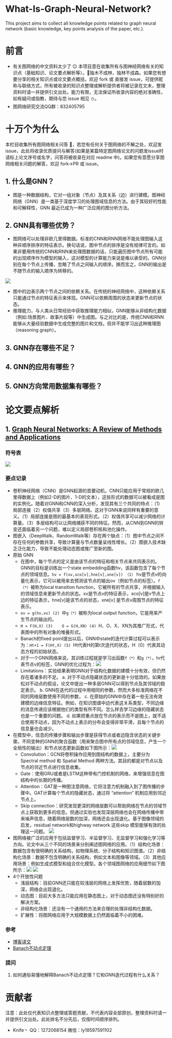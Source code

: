 # What-Is-Graph-Neural-Network?
This project aims to collect all knowledge points related to graph neural network (basic knowledge, key points analysis of the paper, etc.).
# 前言
- 有关图网络的中文资料太少了 😐 本项目意在收集所有与图神经网络有关的知识点（基础知识、论文要点解析等）。🌴独木不成林，独林不成森。如果您有想要分享的相关知识点或论文要点概括，欢迎 fork 或 直接发 issue，可提供昵称与联络方式，所有被收录的知识点整理或解析提供者将被记录在文末，整理资料时请一并提供引文出处。能力有限，无法保证所收录内容的绝对准确性，如有疑问或指教，期待与您 issue 相见 ⛄。
- 图网络研究交流QQ群：832405795

# 十万个为什么
本栏目收集所有图网络相关问答 🤡，若您有任何关于图网络的不解之处，欢迎发issue，此处将收录优质提问与解答(如果是某篇特定图网络论文的问题发issue时请标上论文序号或名字，问答将被收录在对应 readme 中)。如果您有意愿分享图网络相关问题的解答，欢迎 fork→PR 或 issue。

## 1. 什么是GNN？
- 图是一种数据结构，它对一组对象（节点）及其关系（边）进行建模。图神经网络（GNN）是一类基于深度学习的处理图域信息的方法。由于其较好的性能和可解释性，GNN 最近已成为一种广泛应用的图分析方法。

## 2. GNN具有哪些优势？
- 图网络可以处理非欧几里得数据。标准的CNN和RNN网络不能处理图输入这种非顺序排序的特征表示。换句话说，图中节点的排序是没有规律可言的。如果非要用传统的CNN和RNN来处理图数据的话，只能遍历图中节点所有可能的出现顺序作为模型的输入，这对模型的计算能力来说是难以承受的。GNN分别在每个节点上传播，忽略了节点之间输入的顺序。换而言之，GNN的输出是不随节点的输入顺序为转移的。

![](https://github.com/cy69855522/what-is-graph-neural-network/blob/master/sources/non-Euclidean.png)

- 图中的边表示两个节点之间的依赖关系。在传统的神经网络中，这种依赖关系只能通过节点的特征表示来体现。GNN可以依赖周围的状态来更新节点的状态。
- 推理能力，与人类从日常经验中获取推理能力相似，GNN能够从非结构化数据（例如:场景图片、故事片段等）中生成图。与之对比的是，传统CNN和RNN能够从大量经验数据中生成完整的图片和文档，但并不能学习出这种推理图（reasoning graph）。
## 3. GNN存在哪些不足？

## 4. GNN的应用有哪些？

## 5. GNN方向常用数据集有哪些？
# 论文要点解析
## 1. [Graph Neural Networks: A Review of Methods and Applications](https://arxiv.org/pdf/1812.08434.pdf)
### 符号表
![](sources/papers/1/2.png)
### 要点记录
- 卷积神经网络（CNN）是GNN起源的首要动机，CNN只能应用于常规的欧几里得数据上（例如2-D的图片、1-D的文本），这些形式的数据可以被看成是图的实例化。随着对GNN和CNN的深入分析，发现其有三个共同的特点：（1）局部连接（2）权值共享（3）多层网络。这对于GNN来说同样有重要的意义。（1）局部连接是图的最基本的表现形式。（2）权值共享可以减少网络的计算量。（3）多层结构可以让网络捕获不同的特征。然而，从CNN到GNN的转变还面临着另一个问题，难以定义局部卷积核和池化操作。
- 图嵌入（DeepWalk、RandomWalk等）存在两个缺点：（1）图中节点之间不存在任何的参数共享，导致计算量与节点数量呈线性增长。（2）图嵌入技术缺乏泛化能力，导致不能处理动态图或推广至新的图。
- 原始 GNN
  - 在图中，每个节点的定义是由该节点的特征和相关节点来共同表示的。GNN的目标是训练出一个state embedding函数hv，该函数包含了每个节点的领域信息。`hv = f(xv,xco[v],hne[v],xne[v]) （1）` hv是节点v的向量化表示，它可以被用来去预测该节点的输出ov（例如节点的标签）。`f（*）`被称为local transition function，它被所有的节点共享，并根据输入的领域信息来更新节点的状态。xv是节点v的特征表示，xco[v]是v节点上边的特征表示，hne[v]是该节点的状态，xne[v] 是节点v周围节点的特征表示。
  - `ov = g(hv,xv) (2) `中`g（*）`被称为local output function，它是用来产生节点的输出的。
  - `H = F(H,X) (3)    O = G(H,XN) (4) `H、O、X、XN为其推广形式，代表图中的所有对象的堆叠形式。
  - Banach的fixed point提出以后，GNN中state的迭代计算过程可以表示为：`Ht+1 = F(Ht,X) (5) `Ht代表H的第t次迭代的状态，H（0）代表其动态方程的初始状态。
  -  对于一个GNN网络来说，其训练过程就是学习出函数`f（*）`和`g（*）`，tv代表节点v的标签，GNN的优化过程为：![](sources/papers/1/1.png)
  - Limitations：实验结果表明GNN对于结构化数据的建模十分有效，但仍然存在着诸多的不足。
    a. 对于不动点隐藏状态的更新是十分低效的。如果放松对不动点的假设，论文中提出一种多层GNN可以得到节点及其邻域的稳定表示。
    b. GNN在迭代的过程中用相同的参数，然而大多标准网络在不同的网络层数使用不同的参数，
    c. 在原始的GNN中存在着一些无法有效建模的边缘信息特征。例如，在知识图谱中边代表这关系类型，不同边缘的消息传递应该根据他们的类型有所不同。怎么样去学习边缘的隐藏状态也是一个重要的问题。
    d. 如果把重点放在节点的表示而不是图上，就不适合使用不动点，因为不动点上表示的分布会变得非常平滑，且每个节点的信息量也会减少。
- 在模型中，信息的传播步骤和输出步骤是获得节点或者边隐含状态的关键步骤。不同变种的GNN的聚合函数（用来聚合图中所有点的邻域信息，产生一个全局性的输出）和节点状态更新函数如下图所示：![](sources/papers/1/3.PNG)
  - Convolution：GCN将卷积操作应用到图结构的数据上，主要分为Spectral method 和 Spatial Method 两种方法。其目的都是对节点以及节点的邻近节点进行信息收集。
  - Gate：使用GRU或者是LSTM这种带有门控机制的网络，来增强信息在图结构中的长期的传播。
  - Attention：GAT是一种图注意网络，它将注意力机制融入到了图传播的步骤中。GAT计算每个节点的隐藏状态，通过将 “attention” 机制应用到邻近节点上。
  - Skip connection：研究发现更深的网络层数可以帮助网络在节点的邻域节点上获取到更多的信息。但通过实验也发现深层网络也会在网络传播中带来噪声信息，随着网络层数的加深，网络还会出现退化。基于图像领域的启发，residual network和highway network 这些skip 模型能够有效的处理这一问题。
  ![](sources/papers/1/6.png)
- 图网络被广泛的应用于包括监督学习、半监督学习、无监督学习和强化学习等方向。论文中从三个不同的场景来分别阐述图网络的应用。（1）结构化场景：数据包含有很明确的关系结构，如物理系统、分子结构和知识图谱。（2）非结构化场景：数据不包含明确的关系结构，例如文本和图像等领域。（3）其他应用场景：例如生成式模型和组合优化模型。各个领域图网络的应用细节如下图所示：![](sources/papers/1/4.PNG) ![](sources/papers/1/5.PNG)
- 4个开放性问题
  - 浅层结构：目前GNN还只能在较浅层的网络上发挥优势，随着层数的加深，网络会出现退化。
  - 动态图：目前大多方法只能应用在静态图上，对于动态图还没有特别好的解决方案。
  - 非结构化场景：还没有一个通用的方法来合理的处理非结构化数据。
  - 扩展性：将图网络应用于大规模数据上仍然面临着不小的困难。
### 参考
- [博客译文](https://blog.csdn.net/m0_38031488/article/details/88414320)
- [Banach不动点定理](https://zhuanlan.zhihu.com/p/33885648)
### 提问
1. 如何通俗易懂地解释Banach不动点定理？它和GNN迭代过程有什么关系？
# 贡献者
注意：此处仅代表知识点整理或答题贡献，不代表内容全部原创，整理资料时请一并提供引文出处。此处排名不分先后，仅按时间顺序排列。
- Knife丶 QQ：1272068154 微信：ly18597591102
